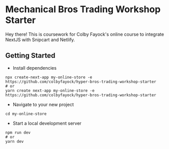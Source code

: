 # Mechanical Bros Trading Workshop Starter

Hey there! This is coursework for Colby Fayock's online course to integrate NextJS with Snipcart and Netlify.

## Getting Started

- Install dependencies

```
npx create-next-app my-online-store -e https://github.com/colbyfayock/hyper-bros-trading-workshop-starter
# or 
yarn create next-app my-online-store -e https://github.com/colbyfayock/hyper-bros-trading-workshop-starter
```

- Navigate to your new project

```
cd my-online-store
```

- Start a local development server

```
npm run dev
# or
yarn dev
```
